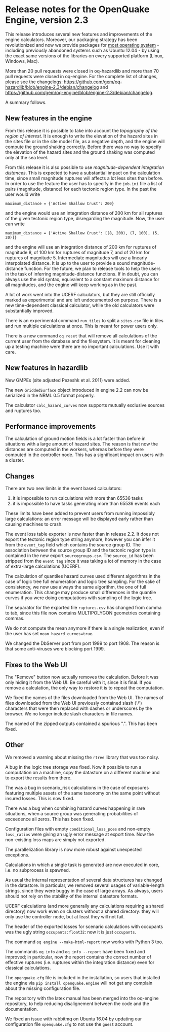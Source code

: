 Release notes for the OpenQuake Engine, version 2.3
===================================================

This release introduces several new features and improvements of the
engine calculators. Moreover, our packaging strategy has been
revolutionized and now we provide packages for [most operating
system](faq.md#supported-operating-systems) - including previously
abandoned systems such as Ubuntu 12.04 - by using the exact same
versions of the libraries on every supported platform (Linux, Windows, Mac).

More than 20 pull requests were closed in oq-hazardlib and more than
70 pull requests were closed in oq-engine. For the complete list of
changes, please see the changelogs:
https://github.com/gem/oq-hazardlib/blob/engine-2.3/debian/changelog
and https://github.com/gem/oq-engine/blob/engine-2.3/debian/changelog.

A summary follows.

New features in the engine
--------------------------

From this release it is possible to take into account the *topography
of the region of interest*. It is enough to write the elevation of the
hazard sites in the sites file or in the site model file, as a
negative depth, and the engine will compute the ground shaking
correctly. Before there was no way to specify the elevation of the hazard sites
and the ground shaking was computed only at the sea level.

From this release it is also possible to use *magnitude-dependent
integration distances*. This is expected to have a substantial impact on the
calculation time, since small magnitude ruptures will affects a lot
less sites than before. In order to use the feature the user has to
specify in the `job.ini` file a list of pairs (magnitude, distance) for each
tectonic region type. In the past the user would write

`maximum_distance = {'Active Shallow Crust': 200}`

and the engine would use an integration distance of 200 km for all
ruptures of the given tectonic region type, disregarding the magnitude.
Now, the user can write

`maximum_distance = {'Active Shallow Crust': [(8, 200), (7, 100), (5, 20)]}`

and the engine will use an integration distance of 200 km for ruptures
of magnitude 8, of 100 km for ruptures of magnitude 7, and of 20 km
for ruptures of magnitude 5. Intermediate magnitudes will use a
linearly interpolated distance. It is up to the user to provide a
sound magnitude-distance function. For the future, we plan to release
tools to help the users in the task of inferring magnitude-distance functions.
If in doubt, you can always use the old syntax, equivalent to a
constant maximum distance for all magnitudes, and the engine will keep
working as in the past.

A lot of work went into the UCERF calculators, but they are still officially
marked as experimental and are left undocumented on purpose. There is a
new time-dependent classical calculator, while the old calculators were
substantially improved.

There is an experimental command `run_tiles` to split a `sites.csv`
file in tiles and run multiple calculations at once. This is meant for
power users only.

There is a new command `oq reset` that will remove all calculations of
the current user from the database and the filesystem. It is meant for
cleaning up a testing machine were there are no important calculations.
Use it with care.

New features in hazardlib
--------------------------

New GMPEs (site adjusted Pezeshk et al. 2011) were added.

The new `GriddedSurface` object introduced in engine 2.2 can now be
serialized in the NRML 0.5 format properly.

The calculator `calc_hazard_curves` now supports mutually exclusive
sources and ruptures too.

Performance improvements
------------------------

The calculation of ground motion fields is a lot faster than before in
situations with a large amount of hazard sites. The reason is that now
the distances are computed in the workers, whereas before they were
computed in the controller node. This has a significant impact on
users with a cluster.

Changes
------------

There are two new limits in the event based calculators:

1. it is impossible to run calculations with more than 65536 tasks
2. it is impossible to have tasks generating more than 65536 events each

These limits have been added to prevent users from running impossibly
large calculations: an error message will be displayed early rather
than causing machines to crash.

The event loss table exporter is now faster than in
release 2.2. It does not export the tectonic region type string
anymore, however you can infer it from the `event_tag` field which
contains the source group ID. The association between the source group
ID and the tectonic region type is contained in the new export
`sourcegroups.csv`.  The `source_id` has been stripped from the `event
tag` since it was taking a lot of memory in the case of extra-large
calculations (UCERF).

The calculation of quantiles hazard curves used different algorithms
in the case of logic tree full enumeration and logic tree sampling.
For the sake of consistency, we now use always the same algorithm, the
one of full enumeration. This change may produce small differences in
the quantile curves if you were doing computations with sampling of
the logic tree.

The separator for the exported file `ruptures.csv` has changed from comma
to tab, since this file now contains MULTIPOLYGON geometries containing commas.

We do not compute the mean anymore if there is a single realization, even
if the user has set `mean_hazard_curves=true`.

We changed the DbServer port from port 1999 to port 1908. The
reason is that some anti-viruses were blocking port 1999.

Fixes to the Web UI
-------------------

The "Remove" button now actually removes the calculation. Before
it was only hiding it from the Web UI. Be careful with it, since it is
final. If you remove a calculation, the only way to restore it is
to repeat the computation.

We fixed the names of the files downloaded from the Web UI.  The names
of files downloaded from the Web UI previously contained slash ('/')
characters that were then replaced with dashes or underscores by the
browser. We no longer include slash characters in file names.

The named of the zipped outputs contained a spurious ".". This has been
fixed.

Other
------

We removed a warning about missing the `rtree` library that was too noisy.

A bug in the logic tree storage was fixed. Now it possible to run a
computation on a machine, copy the datastore on a different machine
and to export the results from there.

The was a bug in scenario_risk calculations in the case of exposures
featuring multiple assets of the same taxonomy on the same point
without insured losses. This is now fixed.

There was a bug when combining hazard curves happening in rare situations,
when a source group was generating probabilities of exceedence all zeros.
This has been fixed.

Configuration files with empty `conditional_loss_poes` and non-empty
`loss_ratios` were giving an ugly error message at export
time. Now the non-existing loss maps are simply not exported.

The parallelization library is now more robust against unexpected
exceptions.

Calculations in which a single task is generated are now executed in core,
i.e. no subprocess is spawned.

As usual the internal representation of several data structures has
changed in the datastore. In particular, we removed several usages of
variable-length strings, since they were buggy in the case of large
arrays. As always, users should not rely on the stability of the
internal datastore formats.

UCERF calculations (and more generally any calculations requiring a
shared directory) now work even on clusters without a shared
directory: they will only use the controller node, but at least they
will not fail.

The header of the exported losses for scenario calculations with
occupants was the ugly string `occupants:float32`: now it is just
`occupants`.

The command `oq engine --make-html-report` now works with Python 3 too.

The commands `oq info` and `oq info --report` have been fixed and improved; in
particular, now the report contains the correct number of effective ruptures
(i.e. ruptures within the integration distance) even for classical
calculations.

The `openquake.cfg` file is included in the installation, so users that
installed the engine via `pip install openquake.engine` will not get
any complain about the missing configuration file.

The repository with the latex manual has been merged into the oq-engine
repository, to help reducing disalignement between the code and the
documentation.

We fixed an issue with rabbitmq on Ubuntu 16.04 by updating our configuration
file `openquake.cfg` to not use the `guest` account.
